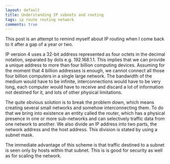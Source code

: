 ```yaml
---
layout: default
title: Understanding IP subnets and routing
tags: ip route routing network
comments: true
---
```


This post is an attempt to remind myself about IP routing when I come back to it after a gap of a year or two.

IP version 4 uses a 32-bit address represented as four octets in the decimal notation, separated by dots e.g. 192.168.1.1. This implies that we can provide a unique address to more than four billion computing devices. Assuming for the moment that 4 billion addresses is enough, we cannot connect all those four billion computers in a single large network. The bandwidth of the medium would have to be infinite, interconnections would have to be very long, each computer would have to receive and discard a lot of information not destined for it, and lots of other physical limitations.

The quite obvious solution is to break the problem down, which means creating several small networks and somehow interconnecting them. To do that we bring into existence an entity called the router, which has a physical presence in one or more sub-networks and can selectively traffic data from one network to another. We also divide an IP address into two parts, the network address and the host address. This division is stated by using a subnet mask.

The immediate advantage of this scheme is that traffic destined to a subnet is seen only by hosts within that subnet. This is is good for security as well as for scaling the network.
